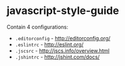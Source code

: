 # javascript-style-guide

Contain 4 configurations:

 - `.editorconfig` - http://editorconfig.org/ 
 - `.eslintrc` - http://eslint.org/
 - `.jscsrc` - http://jscs.info/overview.html
 - `.jshintrc` - http://jshint.com/docs/
